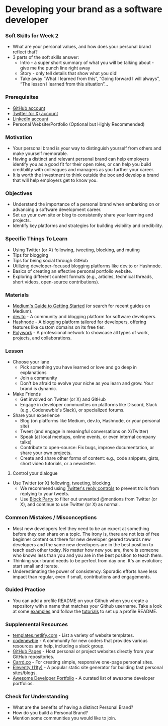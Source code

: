# Developing your brand as a software developer

### Soft Skills for Week 2

- What are your personal values, and how does your personal brand reflect that?
- 3 parts of the soft skills answer:
  - Intro - a super short summary of what you will be talking about - give me the punch line right away
  - Story - only tell details that show what you did!
  - Take away “What I learned from this”, “Going forward I will always”, “The lesson I learned from this situation”...

### Prerequisites

- [GitHub account](https://github.com/)
- [Twitter (or X) account](https://twitter.com)
- [LinkedIn account](https://linkedin.com)
- Personal Website/Portfolio (Optional but Highly Recommended)

### Motivation

- Your personal brand is your way to distinguish yourself from others and make yourself memorable.
- Having a distinct and relevant personal brand can help employers identify you as a good fit for their open roles, or can help you build credibility with colleagues and managers as you further your career.
- It is worth the investment to think outside the box and develop a brand that will help employers get to know you.

### Objectives

- Understand the importance of a personal brand when embarking on or advancing a software development career.
- Set up your own site or blog to consistently share your learning and projects.
- Identify key platforms and strategies for building visibility and credibility.

### Specific Things To Learn

- Using Twitter (or X) following, tweeting, blocking, and muting
- Tips for blogging
- Tips for being social through GitHub
- Utilizing developer-focused blogging platforms like dev.to or Hashnode.
- Basics of creating an effective personal portfolio website.
- Exploring different content formats (e.g., articles, technical threads, short videos, open-source contributions).

### Materials

- [Medium's Guide to Getting Started](https://medium.com/blogging-guide/how-to-start-a-successful-blog-on-medium-d933a29d4987) (or search for recent guides on Medium).
- [dev.to](https://dev.to/) - A community and blogging platform for software developers.
- [Hashnode](https://hashnode.com/) - A blogging platform tailored for developers, offering features like custom domains on its free tier.
- [Polywork](https://www.polywork.com/) - A professional network to showcase all types of work, projects, and collaborations.

### Lesson

- Choose your lane
  - Pick something you have learned or love and go deep in explanations
  - Join a community
  - Don't be afraid to evolve your niche as you learn and grow. Your brand is dynamic.
- Make Friends
  - Get involved on Twitter (or X) and GitHub
  - Engage in developer communities on platforms like Discord, Slack (e.g., Codenewbie's Slack), or specialized forums.
- Share your experience
  - Blog (on platforms like Medium, dev.to, Hashnode, or your personal site)
  - Tweet (and engage in meaningful conversations on X/Twitter)
  - Speak (at local meetups, online events, or even internal company talks)
  - Contribute to open-source: Fix bugs, improve documentation, or share your own projects.
  - Create and share other forms of content: e.g., code snippets, gists, short video tutorials, or a newsletter.

3. Control your dialogue

- Use Twitter (or X) following, tweeting, blocking.
  - We recommend using [Twitter's reply controls](https://www.socialmediatoday.com/news/twitter-rolls-out-tweet-reply-controls-to-all-users/583327/) to prevent trolls from replying to your tweets.
  - Use [Block Party](https://www.blockpartyapp.com/) to filter out unwanted @mentions from Twitter (or X), and continue to use Twitter (or X) as normal.

### Common Mistakes / Misconceptions

- Most new developers feel they need to be an expert at something before they can share on a topic. The irony is, there are not lots of free beginner content out there for new developer geared towards new developers and the same new developers are in the best position to teach each other today. No matter how new you are, there is someone who knows less than you and you are in the best position to teach them.
- Thinking your brand needs to be perfect from day one. It's an evolution; start small and iterate.
- Underestimating the power of consistency. Sporadic efforts have less impact than regular, even if small, contributions and engagements.

### Guided Practice

- You can add a profile README on your Github when you create a repository with a name that matches your Github username. Take a look at some [examples](https://github.com/abhisheknaiidu/awesome-github-profile-readme) and follow the [tutorials](https://github.com/abhisheknaiidu/awesome-github-profile-readme#tutorials) to set up a profile README.

### Supplemental Resources

- [templates.netlify.com](http://templates.netlify.com/) - List a variety of website templates.
- [codenewbie](https://www.codenewbie.org/) - A community for new coders that provides various resources and help, including a slack group.
- [GitHub Pages](https://pages.github.com/) - Host personal or project websites directly from your GitHub repositories.
- [Carrd.co](https://carrd.co/) - For creating simple, responsive one-page personal sites.
- [Eleventy (11ty)](https://www.11ty.dev/) - A popular static site generator for building fast personal sites/blogs.
- [Awesome Developer Portfolio](https://github.com/coderjojo/creative-profile-readme) - A curated list of awesome developer portfolios.

### Check for Understanding

- What are the benefits of having a distinct Personal Brand?
- How do you build a Personal Brand?
- Mention some communities you would like to join.

